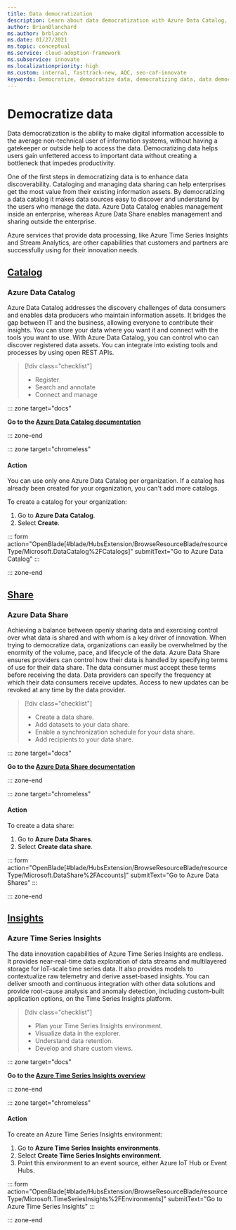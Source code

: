 ```yaml
---
title: Data democratization
description: Learn about data democratization with Azure Data Catalog, Azure Data Share, and other tools that enhance data discoverability and understanding.
author: BrianBlanchard
ms.author: brblanch
ms.date: 01/27/2021
ms.topic: conceptual
ms.service: cloud-adoption-framework
ms.subservice: innovate
ms.localizationpriority: high
ms.custom: internal, fasttrack-new, AQC, seo-caf-innovate
keywords: Democratize, democratize data, democratizing data, data democratization, democratized
---
```


# Democratize data

Data democratization is the ability to make digital information accessible to the average non-technical user of information systems, without having a gatekeeper or outside help to access the data. Democratizing data helps users gain unfettered access to important data without creating a bottleneck that impedes productivity.

One of the first steps in democratizing data is to enhance data discoverability. Cataloging and managing data sharing can help enterprises get the most value from their existing information assets. By democratizing a data catalog it makes data sources easy to discover and understand by the users who manage the data. Azure Data Catalog enables management inside an enterprise, whereas Azure Data Share enables management and sharing outside the enterprise.

Azure services that provide data processing, like Azure Time Series Insights and Stream Analytics, are other capabilities that customers and partners are successfully using for their innovation needs.

## [Catalog](#tab/Catalog)

### Azure Data Catalog

Azure Data Catalog addresses the discovery challenges of data consumers and enables data producers who maintain information assets. It bridges the gap between IT and the business, allowing everyone to contribute their insights. You can store your data where you want it and connect with the tools you want to use. With Azure Data Catalog, you can control who can discover registered data assets. You can integrate into existing tools and processes by using open REST APIs.

> [!div class="checklist"]
>
> - Register
> - Search and annotate
> - Connect and manage

::: zone target="docs"

**Go to the [Azure Data Catalog documentation](/azure/data-catalog/)**

::: zone-end

::: zone target="chromeless"

#### Action

You can use only one Azure Data Catalog per organization. If a catalog has already been created for your organization, you can't add more catalogs.

To create a catalog for your organization:

1. Go to **Azure Data Catalog**.
2. Select **Create**.

<!-- markdownlint-disable DOCSMD001 -->

::: form action="OpenBlade[#blade/HubsExtension/BrowseResourceBlade/resourceType/Microsoft.DataCatalog%2FCatalogs]" submitText="Go to Azure Data Catalog" :::

<!-- markdownlint-enable DOCSMD001 -->

::: zone-end

## [Share](#tab/Share)

### Azure Data Share

Achieving a balance between openly sharing data and exercising control over what data is shared and with whom is a key driver of innovation. When trying to democratize data, organizations can easily be overwhelmed by the enormity of the volume, pace, and lifecycle of the data. Azure Data Share ensures providers can control how their data is handled by specifying terms of use for their data share. The data consumer must accept these terms before receiving the data. Data providers can specify the frequency at which their data consumers receive updates. Access to new updates can be revoked at any time by the data provider.

> [!div class="checklist"]
>
> - Create a data share.
> - Add datasets to your data share.
> - Enable a synchronization schedule for your data share.
> - Add recipients to your data share.

::: zone target="docs"

**Go to the [Azure Data Share documentation](/azure/data-share/)**

::: zone-end

::: zone target="chromeless"

<!-- markdownlint-disable MD024 -->

#### Action

To create a data share:

1. Go to **Azure Data Shares**.
2. Select **Create data share**.

<!-- markdownlint-disable DOCSMD001 -->

::: form action="OpenBlade[#blade/HubsExtension/BrowseResourceBlade/resourceType/Microsoft.DataShare%2FAccounts]" submitText="Go to Azure Data Shares" :::

<!-- markdownlint-enable DOCSMD001 -->

::: zone-end

## [Insights](#tab/Insights)

### Azure Time Series Insights

The data innovation capabilities of Azure Time Series Insights are endless. It provides near-real-time data exploration of data streams and multilayered storage for IoT-scale time series data. It also provides models to contextualize raw telemetry and derive asset-based insights. You can deliver smooth and continuous integration with other data solutions and provide root-cause analysis and anomaly detection, including custom-built application options, on the Time Series Insights platform.

> [!div class="checklist"]
>
> - Plan your Time Series Insights environment.
> - Visualize data in the explorer.
> - Understand data retention.
> - Develop and share custom views.

::: zone target="docs"

**Go to the [Azure Time Series Insights overview](/azure/time-series-insights/overview-what-is-tsi)**

::: zone-end

::: zone target="chromeless"

#### Action

To create an Azure Time Series Insights environment:

1. Go to **Azure Time Series Insights environments**.
2. Select **Create Time Series Insights environment**.
3. Point this environment to an event source, either Azure IoT Hub or Event Hubs.

<!-- markdownlint-disable DOCSMD001 -->

::: form action="OpenBlade[#blade/HubsExtension/BrowseResourceBlade/resourceType/Microsoft.TimeSeriesInsights%2FEnvironments]" submitText="Go to Azure Time Series Insights" :::

<!-- markdownlint-enable DOCSMD001 -->

::: zone-end
